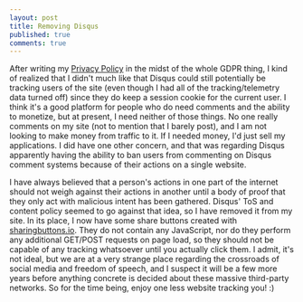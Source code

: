 ```yaml
---
layout: post
title: Removing Disqus
published: true
comments: true
---
```

After writing my [Privacy Policy](https://www.carsonshook.com/privacypolicy/) in the midst of the whole GDPR thing, I kind of realized that I didn't much like that Disqus could still potentially be tracking users of the site (even though I had all of the tracking/telemetry data turned off) since they do keep a session cookie for the current user. I think it's a good platform for people who do need comments and the ability to monetize, but at present, I need neither of those things. No one really comments on my site (not to mention that I barely post), and I am not looking to make money from traffic to it. If I needed money, I'd just sell my applications. I did have one other concern, and that was regarding Disqus apparently having the ability to ban users from commenting on Disqus comment systems because of their actions on a single website.

I have always believed that a person's actions in one part of the internet should not weigh against their actions in another until a body of proof that they only act with malicious intent has been gathered. Disqus' ToS and content policy seemed to go against that idea, so I have removed it from my site. In its place, I now have some share buttons created with [sharingbuttons.io](https://github.com/mxstbr/sharingbuttons.io). They do not contain any JavaScript, nor do they perform any additional GET/POST requests on page load, so they should not be capable of any tracking whatsoever until you actually click them. I admit, it's not ideal, but we are at a very strange place regarding the crossroads of social media and freedom of speech, and I suspect it will be a few more years before anything concrete is decided about these massive third-party networks. So for the time being, enjoy one less website tracking you! :)